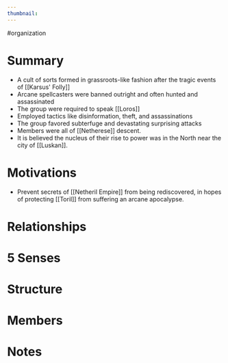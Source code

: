 ```yaml
---
thumbnail:
---
```

#organization

# Summary
- A cult of sorts formed in grassroots-like fashion after the tragic events of [[Karsus' Folly]]
- Arcane spellcasters were banned outright and often hunted and assassinated
- The group were required to speak [[Loros]]
- Employed tactics like disinformation, theft, and assassinations
- The group favored subterfuge and devastating surprising attacks
- Members were all of [[Netherese]] descent.
- It is believed the nucleus of their rise to power was in the North near the city of [[Luskan]].

# Motivations
- Prevent secrets of [[Netheril Empire]] from being rediscovered, in hopes of protecting [[Toril]] from suffering an arcane apocalypse.

# Relationships
# 5 Senses
# Structure
# Members
# Notes

